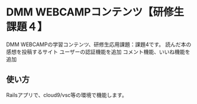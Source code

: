 # DMM WEBCAMPコンテンツ【研修生課題４】

DMM WEBCAMPの学習コンテンツ、研修生応用課題：課題4です。
読んだ本の感想を投稿するサイト
ユーザーの認証機能を追加
コメント機能、いいね機能を追加

## 使い方

Railsアプリで、cloud9/vsc等の環境で機能します。
